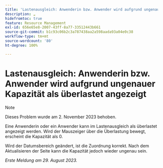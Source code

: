 ```yaml
---
title: 'Lastenausgleich: Anwenderin bzw. Anwender wird aufgrund ungenauer Kapazität als überlastet angezeigt'
description: „
hidefromtoc: true
feature: Resource Management
exl-id: 656e65e8-2007-43ff-8a77-33512443b661
source-git-commit: b1c93c06b2c3a787438aa2a598aada93a04e0c38
workflow-type: tm+mt
source-wordcount: '80'
ht-degree: 100%

---
```


# Lastenausgleich: Anwenderin bzw. Anwender wird aufgrund ungenauer Kapazität als überlastet angezeigt

>[!NOTE]
>
>Dieses Problem wurde am 2. November 2023 behoben.

Eine Anwenderin oder ein Anwender kann im Lastenausgleich als überlastet angezeigt werden. Wird der Mauszeiger über die Überlastung bewegt, erscheint die Kapazität als 0.

Wird der Datumsbereich geändert, ist die Zuordnung korrekt. Nach dem Aktualisieren der Seite kann die Kapazität jedoch wieder ungenau sein.

_Erste Meldung am 29. August 2023._
